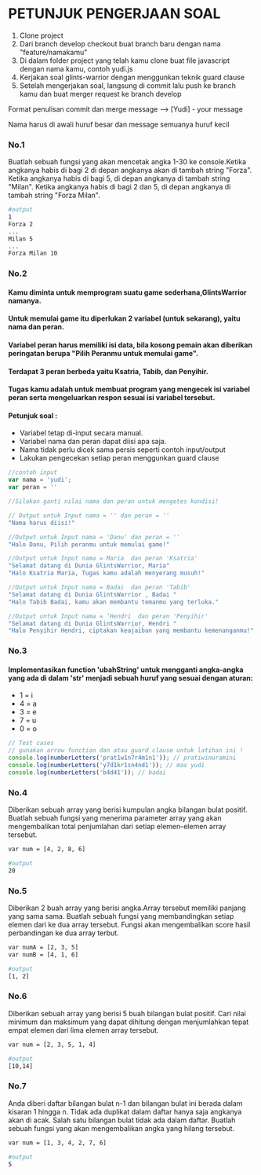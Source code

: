 # PETUNJUK PENGERJAAN SOAL

1. Clone project
2. Dari branch develop checkout buat branch baru dengan nama "feature/namakamu"
3. Di dalam folder project yang telah kamu clone buat file javascript dengan nama kamu, contoh yudi.js
4. Kerjakan soal glints-warrior dengan menggunkan teknik guard clause
5. Setelah mengerjakan soal, langsung di commit lalu push ke branch kamu dan buat merger request ke branch develop

Format penulisan commit dan merge message --> [Yudi] - your message

Nama harus di awali huruf besar dan message semuanya huruf kecil



### No.1

Buatlah sebuah fungsi yang akan mencetak angka 1-30 ke console.Ketika angkanya habis di bagi 2 di depan angkanya akan di tambah string "Forza". Ketika angkanya habis di bagi 5, di depan angkanya di tambah string "Milan". Ketika angkanya habis di bagi 2 dan 5, di depan angkanya di tambah string "Forza Milan".

```bash
#output
1
Forza 2
...
Milan 5
...
Forza Milan 10
```
### No.2

#### Kamu diminta untuk memprogram suatu game sederhana,GlintsWarrior  namanya.
#### Untuk memulai game itu diperlukan 2 variabel (untuk sekarang), yaitu nama dan peran.
#### Variabel peran harus memiliki isi data, bila kosong pemain akan diberikan peringatan berupa "Pilih Peranmu untuk memulai game".
#### Terdapat 3 peran berbeda yaitu Ksatria, Tabib, dan Penyihir.
#### Tugas kamu  adalah untuk membuat program yang mengecek isi variabel peran serta mengeluarkan respon sesuai isi variabel tersebut.

#### Petunjuk soal :

- Variabel tetap di-input secara manual.
- Variabel nama dan peran dapat diisi apa saja.
- Nama tidak perlu dicek sama persis seperti contoh input/output
- Lakukan pengecekan setiap peran menggunkan guard clause

```javascript
//contoh input
var nama = 'yudi';
var peran = ''

//Silakan ganti nilai nama dan peran untuk mengetes kondisi!

// Output untuk Input nama = '' dan peran = ''
"Nama harus diisi!"

//Output untuk Input nama = 'Danu' dan peran = ''
"Halo Danu, Pilih peranmu untuk memulai game!"

//Output untuk Input nama = Maria  dan peran 'Ksatria'
"Selamat datang di Dunia GlintsWarrior, Maria"
"Halo Ksatria Maria, Tugas kamu adalah menyerang musuh!"

//Output untuk Input nama = Badai  dan peran 'Tabib'
"Selamat datang di Dunia GlintsWarrior , Badai "
"Halo Tabib Badai, kamu akan membantu temanmu yang terluka."

//Output untuk Input nama = ‘Hendri  dan peran 'Penyihir'
"Selamat datang di Dunia GlintsWarrior, Hendri "
"Halo Penyihir Hendri, ciptakan keajaiban yang membantu kemenanganmu!"
```
### No.3

#### Implementasikan function 'ubahString' untuk mengganti angka-angka yang ada di dalam 'str' menjadi sebuah huruf yang sesuai dengan aturan:

- 1 = i
- 4 = a
- 3 = e
- 7 = u
- 0 = o

```javascript
// Test cases
// gunakan arrow function dan atau guard clause untuk latihan ini !
console.log(numberLetters('prat1w1n7r4m1n1')); // pratiwinuramini
console.log(numberLetters('y7d1kr1sn4nd1')); // mas yudi 
console.log(numberLetters('b4d41')); // badai
```
### No.4
Diberikan sebuah array yang berisi kumpulan angka bilangan bulat positif. Buatlah sebuah fungsi yang menerima parameter array yang akan mengembalikan total penjumlahan dari setiap elemen-elemen array tersebut.

```bash
var num = [4, 2, 8, 6]

#output
20
```

### No.5
Diberikan 2 buah array yang berisi angka.Array tersebut memiliki panjang yang sama sama. Buatlah sebuah fungsi yang membandingkan setiap elemen dari ke dua array tersebut.
Fungsi akan mengembalikan score hasil perbandingan ke dua array terbut.

```bash
var numA = [2, 3, 5]
var numB = [4, 1, 6]

#output
[1, 2]
```

### No.6
Diberikan sebuah array yang berisi 5 buah bilangan bulat positif. Cari nilai minimum dan maksimum yang dapat dihitung dengan menjumlahkan tepat empat elemen dari lima elemen array tersebut.

```bash
var num = [2, 3, 5, 1, 4]

#output
[10,14]
```
### No.7
Anda diberi daftar bilangan bulat n-1 dan bilangan bulat ini berada dalam kisaran 1 hingga n. Tidak ada duplikat dalam daftar hanya saja angkanya akan di acak. Salah satu bilangan bulat tidak ada dalam daftar. Buatlah sebuah fungsi yang akan mengembalikan angka yang hilang tersebut.

```bash
var num = [1, 3, 4, 2, 7, 6]

#output
5
```
